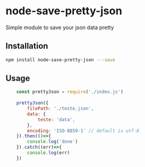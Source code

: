 # node-save-pretty-json

Simple module to save your json data pretty

## Installation

```bash
npm install node-save-pretty-json ---save
```

## Usage

```javascript
    const prettyJson = require('./index.js')
    
    prettyJson({
        filePath: './teste.json',
        data: {
            teste: 'data',
        },
        encoding: 'ISO-8859-1' // default is utf-8
    }).then(()=>{
        console.log('done')
    }).catch((err)=>{
        console.log(err)
    })
```